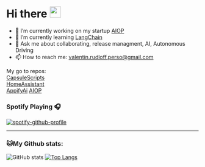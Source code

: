 # Hi there <img src="https://github.com/TheDudeThatCode/TheDudeThatCode/blob/master/Assets/Hi.gif" width="29px">

- 🔭 I’m currently working on my startup [AIOP]([https://github.com/Gamma-Software/AppifyAi](https://github.com/Gamma-Software/aiop-docs))
- 🌱 I’m currently learning [LangChain](https://github.com/hwchase17/langchain)
- 💬 Ask me about collaborating, release managment, AI, Autonomous Driving
- 📫 How to reach me: [valentin.rudloff.perso@gmail.com](valentin.rudloff.perso@gmail.com)
<!--
- ⚡ Fun fact: ...
-->

My go to repos:\
[CapsuleScripts](https://github.com/Gamma-Software/CapsuleScripts)\
[HomeAssistant](https://github.com/Gamma-Software/HomeAssistantConfig)\
[AppifyAi](https://github.com/Gamma-Software/AppifyAi)
[AIOP]([https://github.com/Gamma-Software/AppifyAi](https://github.com/Gamma-Software/aiop-docs))


### Spotify Playing 🎧

[![spotify-github-profile](https://spotify-github-profile.vercel.app/api/view?uid=7y5dy0och7lgzrlte82h7ubes&cover_image=true&theme=novatorem&bar_color=53b14f&bar_color_cover=false)](https://spotify-github-profile.vercel.app/api/view?uid=7y5dy0och7lgzrlte82h7ubes&redirect=true)

---
### 🐱My Github stats:
![GitHub stats](https://github-readme-stats.vercel.app/api?username=gamma-software&show_icons=true&title_color=ffc857&icon_color=8ac926&text_color=daf7dc&bg_color=151515&hide=["stars"])
[![Top Langs](https://github-readme-stats.vercel.app/api/top-langs/?username=gamma-software&text_color=daf7dc&bg_color=151515)](https://github.com/anuraghazra/github-readme-stats)

<!--
**Gamma-Software/gamma-software** is a ✨ _special_ ✨ repository because its `README.md` (this file) appears on your GitHub profile.

Here are some ideas to get you started:

- 🔭 I’m currently working on ...
- 🌱 I’m currently learning ...
- 👯 I’m looking to collaborate on ...
- 🤔 I’m looking for help with ...
- 💬 Ask me about ...
- 📫 How to reach me: ...
- 😄 Pronouns: ...
- ⚡ Fun fact: ...
-->
